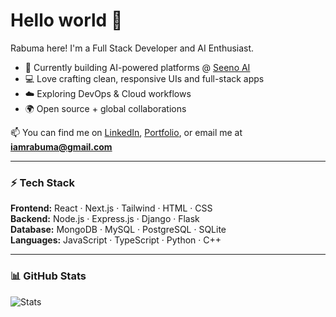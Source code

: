 # Hello world 👋

Rabuma here! I'm a Full Stack Developer and AI Enthusiast.  

- 🚀 Currently building AI-powered platforms @ [Seeno AI](https://www.seenoai.com)  
- 💻 Love crafting clean, responsive UIs and full-stack apps  
- ☁️ Exploring DevOps & Cloud workflows  
- 🌍 Open source + global collaborations  

📫 You can find me on [LinkedIn](https://linkedin.com/in/rabuma), [Portfolio](https://rabumaabraham.github.io), or email me at **iamrabuma@gmail.com**  

---

### ⚡ Tech Stack  
**Frontend:** React · Next.js · Tailwind · HTML · CSS  
**Backend:** Node.js · Express.js · Django · Flask  
**Database:** MongoDB · MySQL · PostgreSQL · SQLite  
**Languages:** JavaScript · TypeScript · Python · C++  

---

### 📊 GitHub Stats  
![Stats](https://github-readme-stats.vercel.app/api?username=rabumaabraham&show_icons=true&theme=react) 
